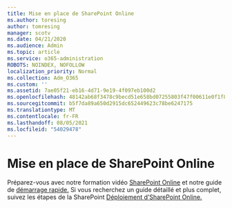 ```yaml
---
title: Mise en place de SharePoint Online
ms.author: toresing
author: tomresing
manager: scotv
ms.date: 04/21/2020
ms.audience: Admin
ms.topic: article
ms.service: o365-administration
ROBOTS: NOINDEX, NOFOLLOW
localization_priority: Normal
ms.collection: Adm_O365
ms.custom: ''
ms.assetid: 7ae05f21-eb16-4d71-9e19-4f097eb100d2
ms.openlocfilehash: 48142ab68f3478c9becd51e658bd07255803f47f00611e0f1f8ab1757fdc984d
ms.sourcegitcommit: b5f7da89a650d2915dc652449623c78be6247175
ms.translationtype: MT
ms.contentlocale: fr-FR
ms.lasthandoff: 08/05/2021
ms.locfileid: "54029478"
---
```

# <a name="get-started-with-sharepoint-online"></a>Mise en place de SharePoint Online

Préparez-vous avec notre formation vidéo [SharePoint Online](https://go.microsoft.com/fwlink/?linkid=866438) et notre guide de [démarrage rapide.](https://go.microsoft.com/fwlink/?linkid=866437) Si vous recherchez un guide détaillé et plus complet, suivez les étapes de la SharePoint [Déploiement d’SharePoint Online.](https://portal.office.com/onboarding/sharepointonline#/)
  

